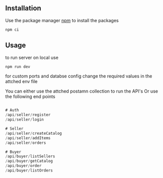 ## Installation

Use the package manager [npm](https://www.npmjs.com/) to install the packages

```bash
npm ci
```

## Usage

to run server on local use

```bash
npm run dev
```

for custom ports and databse config change the required values in the attched env file

You can either use the attched postamn collection to run the API's 
Or use the following end points

```javascript

# Auth
/api/seller/register
/api/seller/login

# Seller
/api/seller/createCatalog
/api/seller/addItems
/api/seller/orders

# Buyer
/api/buyer/listSellers
/api/buyer/getCatalog
/api/buyer/order
/api/buyer/listOrders
